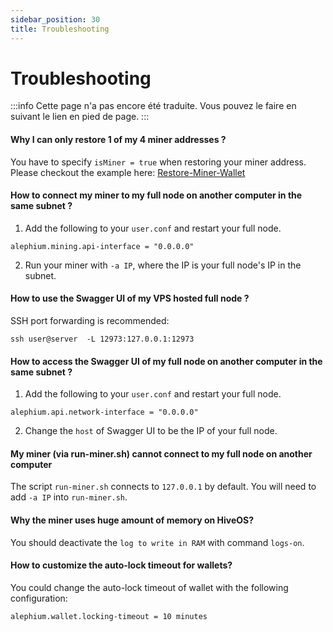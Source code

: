 ```yaml
---
sidebar_position: 30
title: Troubleshooting
---
```


# Troubleshooting

:::info
Cette page n'a pas encore été traduite. Vous pouvez le faire en suivant le lien en pied de page.
:::

#### Why I can only restore 1 of my 4 miner addresses ?

You have to specify `isMiner = true` when restoring your miner address. Please checkout the example here: [Restore-Miner-Wallet](Solo-Mining-Guide.md#restore-your-miner-wallet)

#### How to connect my miner to my full node on another computer in the same subnet ?

1. Add the following to your `user.conf` and restart your full node.

```
alephium.mining.api-interface = "0.0.0.0"
```

2. Run your miner with `-a IP`, where the IP is your full node's IP in the subnet.

#### How to use the Swagger UI of my VPS hosted full node ?

SSH port forwarding is recommended:

```
ssh user@server  -L 12973:127.0.0.1:12973
```

#### How to access the Swagger UI of my full node on another computer in the same subnet ?

1. Add the following to your `user.conf` and restart your full node.

```
alephium.api.network-interface = "0.0.0.0"
```

2. Change the `host` of Swagger UI to be the IP of your full node.

#### My miner (via run-miner.sh) cannot connect to my full node on another computer

The script `run-miner.sh` connects to `127.0.0.1` by default. You will need to add `-a IP` into `run-miner.sh`.

#### Why the miner uses huge amount of memory on HiveOS?

You should deactivate the `log to write in RAM` with command `logs-on`.

#### How to customize the auto-lock timeout for wallets?

You could change the auto-lock timeout of wallet with the following configuration:

```
alephium.wallet.locking-timeout = 10 minutes
```
